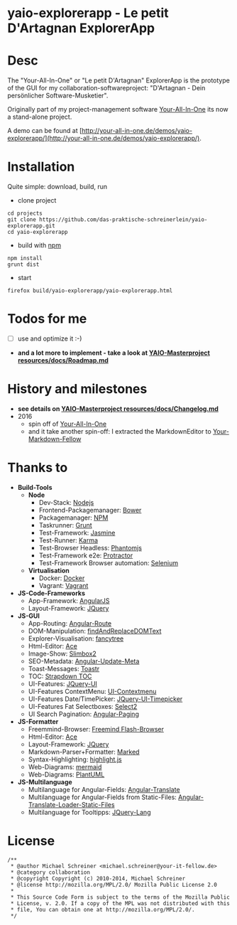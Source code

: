 yaio-explorerapp - Le petit D'Artagnan ExplorerApp
=====================

# Desc
The "Your-All-In-One" or "Le petit D'Artagnan" ExplorerApp is the prototype of the GUI for my 
collaboration-softwareproject: "D'Artagnan - Dein persönlicher Software-Musketier".

Originally part of my project-management software [Your-All-In-One](https://github.com/das-praktische-schreinerlein/your-all-in-one) its now a stand-alone project. 

A demo can be found at [http://your-all-in-one.de/demos/yaio-explorerapp/](http://your-all-in-one.de/demos/yaio-explorerapp/).

# Installation
Quite simple: download, build, run

- clone project
```
cd projects
git clone https://github.com/das-praktische-schreinerlein/yaio-explorerapp.git
cd yaio-explorerapp
```
- build with [npm](https://docs.npmjs.com/getting-started/installing-node)
```
npm install
grunt dist
```
- start
```
firefox build/yaio-explorerapp/yaio-explorerapp.html
```

# Todos for me
- [ ] use and optimize it :-)
- **and a lot more to implement - take a look at [YAIO-Masterproject resources/docs/Roadmap.md](https://github.com/das-praktische-schreinerlein/your-all-in-one/blob/master/resources/docs/Roadmap.md)**

# History and milestones
- **see details on [YAIO-Masterproject resources/docs/Changelog.md](https://github.com/das-praktische-schreinerlein/your-all-in-one/blob/master/resources/docs/Changelog.md)**
- 2016
   - spin off of [Your-All-In-One](https://github.com/das-praktische-schreinerlein/your-all-in-one)
   - and it take another spin-off: I extracted the MarkdownEditor to [Your-Markdown-Fellow](https://github.com/das-praktische-schreinerlein/your-markdown-fellow)
   

# Thanks to
- **Build-Tools**
    - **Node**
        - Dev-Stack: [Nodejs](https://nodejs.org)
        - Frontend-Packagemanager: [Bower](http://bower.io/)
        - Packagemanager: [NPM](https://www.npmjs.com/)
        - Taskrunner: [Grunt](http://gruntjs.com/)
        - Test-Framework: [Jasmine](http://jasmine.github.io/)
        - Test-Runner: [Karma](http://karma-runner.github.io/)
        - Test-Browser Headless: [Phantomjs](http://phantomjs.org/)
        - Test-Framework e2e: [Protractor](https://angular.github.io/protractor/#/)
        - Test-Framework Browser automation: [Selenium](http://www.seleniumhq.org/)
    - **Virtualisation**
        - Docker: [Docker](https://www.docker.com/)
        - Vagrant: [Vagrant](https://www.vagrantup.com/)
- **JS-Code-Frameworks**
    - App-Framework: [AngularJS](https://angularjs.org/)
    - Layout-Framework: [JQuery](https://github.com/jquery/jquery)
- **JS-GUI**
    - App-Routing: [Angular-Route](https://github.com/angular/bower-angular-route)
    - DOM-Manipulation: [findAndReplaceDOMText](https://github.com/padolsey/findAndReplaceDOMText)
    - Explorer-Visualisation: [fancytree](https://github.com/mar10/fancytree)
    - Html-Editor: [Ace](https://github.com/ajaxorg/ace-builds)
    - Image-Show: [Slimbox2](http://www.digitalia.be/software/slimbox2)
    - SEO-Metadata: [Angular-Update-Meta](https://github.com/jvandemo/angular-update-meta)
    - Toast-Messages: [Toastr](https://github.com/CodeSeven/toastr)
    - TOC: [Strapdown TOC](https://github.com/ndossougbe/strapdown)
    - UI-Features: [JQuery-UI](https://github.com/jquery/jquery-ui)
    - UI-Features ContextMenu: [UI-Contextmenu](https://github.com/mar10/jquery-ui-contextmenu)
    - UI-Features Date/TimePicker: [JQuery-UI-Timepicker](https://github.com/trentrichardson/jQuery-Timepicker-Addon)
    - UI-Features Fat Selectboxes: [Select2](https://github.com/select2/select2)
    - UI Search Pagination: [Angular-Paging](https://github.com/brantwills/Angular-Paging)
- **JS-Formatter**
    - Freemmind-Browser: [Freemind Flash-Browser](http://freemind.sourceforge.net/wiki/index.php/Flash_browser)
    - Html-Editor: [Ace](https://github.com/ajaxorg/ace-builds)
    - Layout-Framework: [JQuery](https://github.com/jquery/jquery)
    - Markdown-Parser+Formatter: [Marked](https://github.com/chjj/marked)
    - Syntax-Highlighting: [highlight.js](https://highlightjs.org/)
    - Web-Diagrams: [mermaid](https://github.com/knsv/mermaid)
    - Web-Diagrams: [PlantUML](http://plantuml.com/)
- **JS-Multilanguage**
    - Multilanguage for Angular-Fields: [Angular-Translate](https://github.com/angular-translate/)
    - Multilanguage for Angular-Fields from Static-Files: [Angular-Translate-Loader-Static-Files](https://github.com/angular-translate/bower-angular-translate-loader-static-files)
    - Multilanguage for Tooltipps: [JQuery-Lang](https://github.com/coolbloke1324/jquery-lang-js)


# License
    /**
     * @author Michael Schreiner <michael.schreiner@your-it-fellow.de>
     * @category collaboration
     * @copyright Copyright (c) 2010-2014, Michael Schreiner
     * @license http://mozilla.org/MPL/2.0/ Mozilla Public License 2.0
     *
     * This Source Code Form is subject to the terms of the Mozilla Public
     * License, v. 2.0. If a copy of the MPL was not distributed with this
     * file, You can obtain one at http://mozilla.org/MPL/2.0/.
     */
